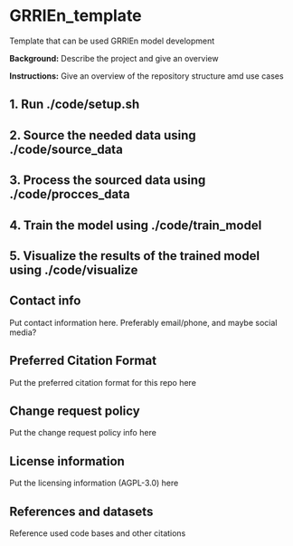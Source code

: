# GRRIEn_template
Template that can be used GRRIEn model development

**Background:**
Describe the project and give an overview

**Instructions:**
Give an overview of the repository structure amd use cases

## 1. Run ./code/setup.sh


## 2. Source the needed data using ./code/source_data


## 3. Process the sourced data using ./code/procces_data


## 4. Train the model using ./code/train_model


## 5. Visualize the results of the trained model using ./code/visualize


## Contact info
Put contact information here. Preferably email/phone, and maybe social media?

## Preferred Citation Format
Put the preferred citation format for this repo here

## Change request policy
Put the change request policy info here

## License information
Put the licensing information (AGPL-3.0) here

## References and datasets
Reference used code bases and other citations
